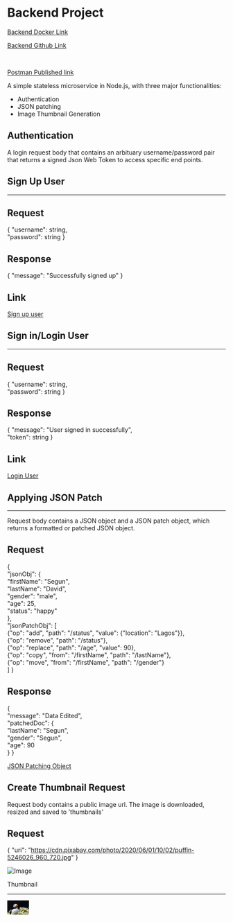 # Backend Project

[Backend Docker Link](https://hub.docker.com/repository/docker/ijoe7/hackerbay-backend-task)
<br />

[Backend Github Link](https://github.com/ijoe7/backend-project)

<br />

[Postman Published link](https://documenter.getpostman.com/view/15642679/TzefBPpf)

A simple stateless microservice in Node.js, with three major functionalities:

- Authentication
- JSON patching
- Image Thumbnail Generation

## Authentication

A login request body that contains an arbituary username/password pair that returns a signed Json Web Token to access specific end points.

## Sign Up User

---

## Request

{
"username": string, <br />
"password": string
}

## Response

{
"message": "Successfully signed up"
}

## Link

[Sign up user](http://localhost:3000/users/signup)

## Sign in/Login User

---

## Request

{
"username": string, <br />
"password": string
}

## Response

{
"message": "User signed in successfully", <br />
"token": string
}

## Link

[Login User](http://localhost:3000/users/login)

## Applying JSON Patch

---

Request body contains a JSON object and a JSON patch object, which returns a formatted or patched JSON object.

## Request

{ <br />
"jsonObj": { <br />
"firstName": "Segun",<br />
"lastName": "David",<br />
"gender": "male",<br />
"age": 25,<br />
"status": "happy"<br />
},<br />
"jsonPatchObj": [<br />
{"op": "add", "path": "/status", "value": {"location": "Lagos"}},<br />
{"op": "remove", "path": "/status"},<br />
{"op": "replace", "path": "/age", "value": 90},<br />
{"op": "copy", "from": "/firstName", "path": "/lastName"},<br />
{"op": "move", "from": "/firstName", "path": "/gender"}<br />
]
}

## Response

{<br />
"message": "Data Edited",<br />
"patchedDoc": {<br />
"lastName": "Segun",<br />
"gender": "Segun",<br />
"age": 90<br />
}
}

[JSON Patching Object](http://localhost:3000/patch)

## Create Thumbnail Request

Request body contains a public image url. The image is downloaded, resized and saved to 'thumbnails'

## Request

{
"uri": "https://cdn.pixabay.com/photo/2020/06/01/10/02/puffin-5246026_960_720.jpg"
}

![Image](https://cdn.pixabay.com/photo/2020/06/01/10/02/puffin-5246026_960_720.jpg)

Thumbnail

---

![Thumbnail image](/thumbnails/small_image.jpg)

